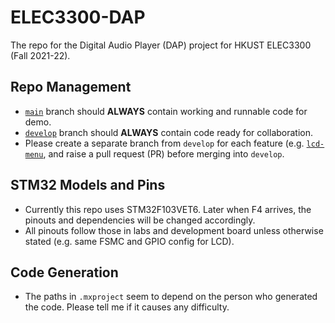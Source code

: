 # ELEC3300-DAP
The repo for the Digital Audio Player (DAP) project for HKUST ELEC3300 (Fall 2021-22).

## Repo Management
- [`main`](https://github.com/StardustLID/ELEC3300-DAP/tree/main) branch should **ALWAYS** contain working and runnable code for demo.
- [`develop`](https://github.com/StardustLID/ELEC3300-DAP/tree/develop) branch should **ALWAYS** contain code ready for collaboration.
- Please create a separate branch from `develop` for each feature (e.g. [`lcd-menu`](https://github.com/StardustLID/ELEC3300-DAP/tree/lcd-menu), and raise a pull request (PR) before merging into `develop`.

## STM32 Models and Pins
- Currently this repo uses STM32F103VET6. Later when F4 arrives, the pinouts and dependencies will be changed accordingly.
- All pinouts follow those in labs and development board unless otherwise stated (e.g. same FSMC and GPIO config for LCD).

## Code Generation
- The paths in `.mxproject` seem to depend on the person who generated the code. Please tell me if it causes any difficulty.